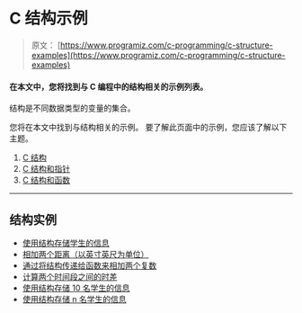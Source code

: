 # C 结构示例

> 原文： [https://www.programiz.com/c-programming/c-structure-examples](https://www.programiz.com/c-programming/c-structure-examples)

#### 在本文中，您将找到与 C 编程中的结构相关的示例列表。

结构是不同数据类型的变量的集合。

您将在本文中找到与结构相关的示例。 要了解此页面中的示例，您应该了解以下主题。

1.  [C 结构](/c-programming/c-structures "C Programming Structures")
2.  [C 结构和指针](/c-programming/c-structures-pointers)
3.  [C 结构和函数](/c-programming/c-structure-function)

* * *

## 结构实例

+   [使用结构存储学生的信息](/c-programming/examples/structure-store-information)
+   [相加两个距离（以英寸英尺为单位）](/c-programming/examples/inch-feet-structure)
+   [通过将结构传递给函数来相加两个复数](/c-programming/examples/complex-number-add)
+   [计算两个时间段之间的时差](/c-programming/examples/time-structure)
+   [使用结构存储 10 名学生的信息](/c-programming/examples/information-structure-array)
+   [使用结构存储 n 名学生的信息](/c-programming/examples/structure-dynamic-memory-allocation)